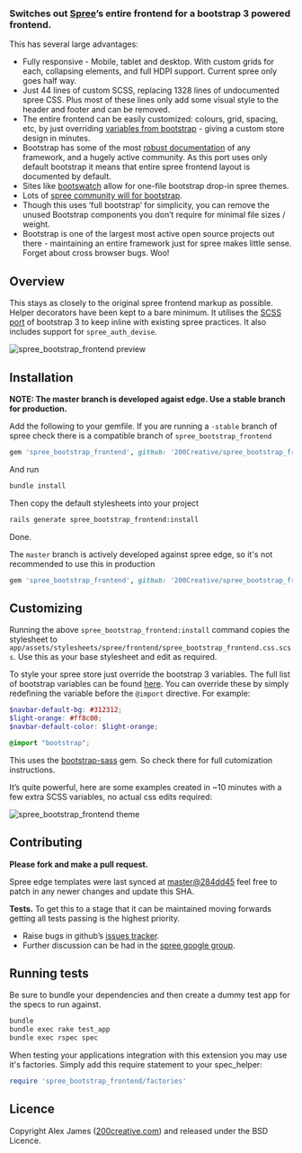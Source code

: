 ### Switches out [Spree](https://github.com/spree/spree)’s entire frontend for a bootstrap 3 powered frontend.

This has several large advantages:

- Fully responsive - Mobile, tablet and desktop. With custom grids for each, collapsing elements, and full HDPI support. Current spree only goes half way.
- Just 44 lines of custom SCSS, replacing 1328 lines of undocumented spree CSS. Plus most of these lines only add some visual style to the header and footer and can be removed.
- The entire frontend can be easily customized: colours, grid, spacing, etc, by just overriding [variables from bootstrap](https://github.com/twbs/bootstrap-sass/blob/master/vendor/assets/stylesheets/bootstrap/_variables.scss) - giving a custom store design in minutes.
- Bootstrap has some of the most [robust documentation](http://getbootstrap.com/css) of any framework, and a hugely active community. As this port uses only default bootstrap it means that entire spree frontend layout is documented by default.
- Sites like [bootswatch](http://bootswatch.com) allow for one-file bootstrap drop-in spree themes.
- Lots of [spree community will for bootstrap](https://groups.google.com/forum/#!searchin/spree-user/bootstrap/spree-user/B17492QdnGA/AF9vEzRzf4cJ).
- Though this uses ‘full bootstrap’ for simplicity, you can remove the unused Bootstrap components you don’t require for minimal file sizes / weight.
- Bootstrap is one of the largest most active open source projects out there - maintaining an entire framework just for spree makes little sense. Forget about cross browser bugs. Woo!

Overview
-------

This stays as closely to the original spree frontend markup as possible. Helper decorators have been kept to a bare minimum. It utilises the [SCSS port](https://github.com/twbs/bootstrap-sass) of bootstrap 3 to keep inline with existing spree practices. It also includes support for `spree_auth_devise`.

![spree_bootstrap_frontend preview](http://i.imgur.com/S50Gn7V.png)

Installation
-------

**NOTE: The master branch is developed agaist edge. Use a stable branch for production.**

Add the following to your gemfile. If you are running a `-stable` branch of spree check there is a compatible branch of `spree_bootstrap_frontend`

```ruby
gem 'spree_bootstrap_frontend', github: '200Creative/spree_bootstrap_frontend', branch: '2-2-stable'
```

And run

```bash
bundle install
```

Then copy the default stylesheets into your project
 
```bash
rails generate spree_bootstrap_frontend:install
```

Done.

The `master` branch is actively developed against spree edge, so it's not recommended to use this in production

```ruby
gem 'spree_bootstrap_frontend', github: '200Creative/spree_bootstrap_frontend'
```

Customizing
-------

Running the above `spree_bootstrap_frontend:install` command copies the stylesheet to `app/assets/stylesheets/spree/frontend/spree_bootstrap_frontend.css.scss`. Use this as your base stylesheet and edit as required.

To style your spree store just override the bootstrap 3 variables. The full list of bootstrap variables can be found [here](https://github.com/twbs/bootstrap-sass/blob/master/vendor/assets/stylesheets/bootstrap/_variables.scss). You can override these by simply redefining the variable before the `@import` directive.
For example:

```scss
$navbar-default-bg: #312312;
$light-orange: #ff8c00;
$navbar-default-color: $light-orange;

@import "bootstrap";
```

This uses the [bootstrap-sass](https://github.com/twbs/bootstrap-sass) gem. So check there for full cutomization instructions.

It’s quite powerful, here are some examples created in ~10 minutes with a few extra SCSS variables, no actual css edits required:

![spree_bootstrap_frontend theme](http://i.imgur.com/zh34YJ5.png)

Contributing
-------

**Please fork and make a pull request.**

Spree edge templates were last synced at [master@284dd45](https://github.com/spree/spree/commit/284dd45615ffe8443d29aa788ce19d621219ca77) feel free to patch in any newer changes and update this SHA.

**Tests.** To get this to a stage that it can be maintained moving forwards getting all tests passing is the highest priority.

- Raise bugs in github’s [issues tracker](https://github.com/200Creative/spree_bootstrap_frontend/issues).
- Further discussion can be had in the [spree google group](https://groups.google.com/forum/#!forum/spree-user).

Running tests
-------

Be sure to bundle your dependencies and then create a dummy test app for the specs to run against.

```bash
bundle
bundle exec rake test_app
bundle exec rspec spec
```

When testing your applications integration with this extension you may use it's factories.
Simply add this require statement to your spec_helper:

```ruby
require 'spree_bootstrap_frontend/factories'
```

Licence
-------

Copyright Alex James ([200creative.com](http://200creative.com)) and released under the BSD Licence.
